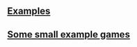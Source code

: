 ## [Examples](https://github.com/danielscherzer/Framework/tree/master/CG/Examples)
## [Some small example games](https://github.com/danielscherzer/Framework/tree/master/CG/games)